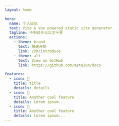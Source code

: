 ```yaml
---
layout: home

hero:
  name: 个人日记
  text: Vite & Vue powered static site generator.
  tagline: 不积硅步无以至千里
  actions:
    - theme: brand
      text: 快速开始
      link: /zh/introduce
    - theme: alt
      text: View on GitHub
      link: https://github.com/astaJun/docs

features:
  - icon: 🤣
    title: title
    details: details
  - icon: 🦄
    title: Another cool feature
    details: Lorem ipsum...
  - icon: 🥳
    title: Another cool feature
    details: Lorem ipsum...
---
```


